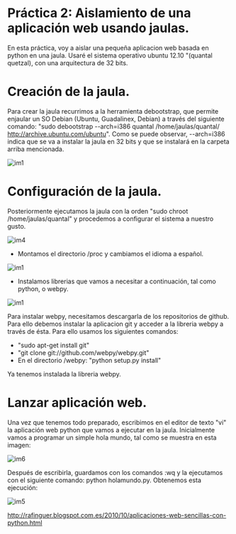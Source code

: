 Práctica 2: Aislamiento de una aplicación web usando jaulas.
===========================

En esta práctica, voy a aislar una pequeña aplicacion web basada en python en una jaula. Usaré el sistema operativo
ubuntu 12.10 "(quantal quetzal), con una arquitectura de 32 bits.

Creación de la jaula.
========================

Para crear la jaula recurrimos a la herramienta debootstrap, que permite enjaular un SO Debian (Ubuntu, Guadalinex, Debian) a 
través del siguiente comando:  "sudo debootstrap --arch=i386 quantal /home/jaulas/quantal/ http://archive.ubuntu.com/ubuntu". 
Como se puede observar, --arch=i386 indica que se va a instalar la jaula en 32 bits y que se instalará en la carpeta 
arriba mencionada.

![im1](https://dl.dropbox.com/s/zogv6ainvzro6nw/p1.png)

Configuración de la jaula.
=============================================
Posteriormente ejecutamos la jaula con la orden "sudo chroot /home/jaulas/quantal" y procedemos a configurar el sistema
a nuestro gusto. 

![im4](https://dl.dropbox.com/s/ghxg54rfwbuyhv3/p4.png)

  - Montamos el directorio /proc y cambiamos el idioma a español.
  
![im1](https://dl.dropbox.com/s/2wm0ohepa2o9odn/p3.png)

  - Instalamos librerias que vamos a necesitar a continuación, tal como python, o webpy.

![im1](https://dl.dropbox.com/s/4ytqaqvwzl5r2rl/p2.png)

Para instalar webpy, necesitamos descargarla de los repositorios de github. Para ello debemos instalar la aplicacion git
y acceder a la libreria webpy a través de ésta. Para ello usamos los siguientes comandos:
   - "sudo apt-get install git"
   - "git clone git://github.com/webpy/webpy.git"
   - En el directorio /webpy: "python setup.py install"
  
Ya tenemos instalada la libreria webpy.

Lanzar aplicación web.
======================================================

Una vez que tenemos todo preparado, escribimos en el editor de texto "vi" la aplicación web python que vamos a ejecutar 
en la jaula. Inicialmente vamos a programar un simple hola mundo, tal como se muestra en esta imagen:

![im6](https://dl.dropbox.com/s/64k7mr6doli6yhu/p6.png)


Después de escribirla, guardamos con los comandos :wq y la ejecutamos con el siguiente comando: python holamundo.py. 
Obtenemos esta ejecución:


![im5](https://dl.dropbox.com/s/drhvijpl142zrnl/p5.png)












http://rafinguer.blogspot.com.es/2010/10/aplicaciones-web-sencillas-con-python.html





